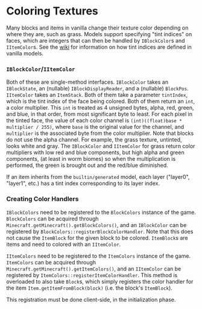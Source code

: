 Coloring Textures
=================

Many blocks and items in vanilla change their texture color depending on where they are, such as grass. Models support specifying "tint indices" on faces, which are integers that can then be handled by `IBlockColor`s and `IItemColor`s. See the [wiki][] for information on how tint indices are defined in vanilla models.

### `IBlockColor`/`IItemColor`

Both of these are single-method interfaces. `IBlockColor` takes an `IBlockState`, an (nullable) `IBlockDisplayReader`, and a (nullable) `BlockPos`. `IItemColor` takes an `ItemStack`. Both of them take a parameter `tintIndex`, which is the tint index of the face being colored. Both of them return an `int`, a color multiplier. This `int` is treated as 4 unsigned bytes, alpha, red, green, and blue, in that order, from most significant byte to least. For each pixel in the tinted face, the value of each color channel is `(int)((float)base * multiplier / 255)`, where `base` is the original value for the channel, and `multiplier` is the associated byte from the color multiplier. Note that blocks do not use the alpha channel. For example, the grass texture, untinted, looks white and gray. The `IBlockColor` and `IItemColor` for grass return color multipliers with low red and blue components, but high alpha and green components, (at least in worm biomes) so when the multiplication is performed, the green is brought out and the red/blue diminished.

If an item inherits from the `builtin/generated` model, each layer ("layer0", "layer1", etc.) has a tint index corresponding to its layer index.

### Creating Color Handlers

`IBlockColors` need to be registered to the `BlockColors` instance of the game. `BlockColors` can be acquired through `Minecraft.getMinecraft().getBlockColors()`, and an `IBlockColor` can be registered by `BlockColors::registerBlockColorHandler`. Note that this does not cause the `ItemBlock` for the given block to be colored. `ItemBlock`s are items and need to colored with an `IItemColor`.

`IItemColors` need to be registered to the `ItemColors` instance of the game. `ItemColors` can be acquired through `Minecraft.getMinecraft().getItemColors()`, and an `IItemColor` can be registered by `ItemColors::registerItemColorHandler`. This method is overloaded to also take `Block`s, which simply registers the color handler for the item `Item.getItemFromBlock(block)` (i.e. the block's `ItemBlock`).

This registration must be done client-side, in the initialization phase.

[wiki]: https://minecraft.gamepedia.com/Model#Block_models
